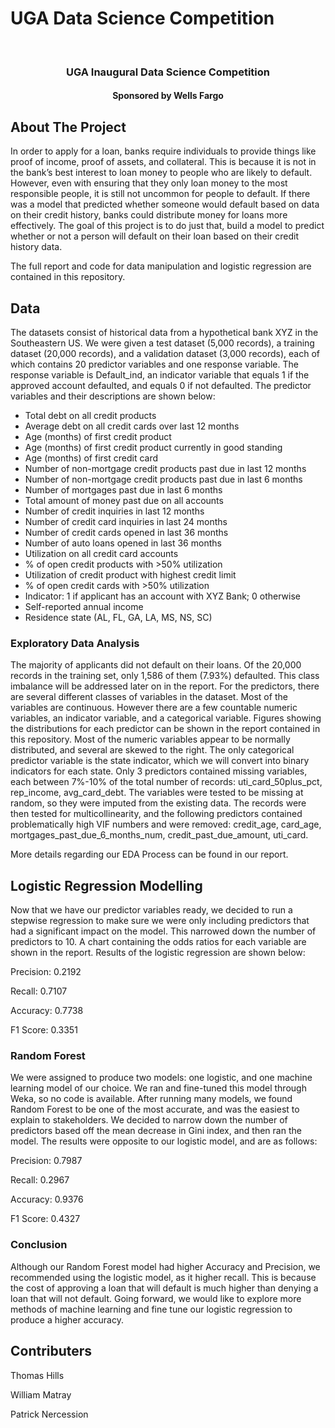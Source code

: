 # UGA Data Science Competition




<!-- PROJECT SHIELDS -->




<!-- PROJECT LOGO -->
<br />

  <h3 align="center">UGA Inaugural Data Science Competition</h3>
    <h4 align="center">Sponsored by Wells Fargo</h4>









<!-- ABOUT THE PROJECT -->
## About The Project

In order to apply for a loan, banks require individuals to provide things like proof of
income, proof of assets, and collateral. This is because it is not in the bank’s best interest to
loan money to people who are likely to default. However, even with ensuring that they only loan
money to the most responsible people, it is still not uncommon for people to default. If there was
a model that predicted whether someone would default based on data on their credit history,
banks could distribute money for loans more effectively. The goal of this project is to do just that,
build a model to predict whether or not a person will default on their loan based on their credit
history data.

The full report and code for data manipulation and logistic regression are contained in this repository. 

## Data
The datasets consist of historical data from a hypothetical bank XYZ in the Southeastern US. We were given a test dataset (5,000 records), a training dataset (20,000 records), and a validation dataset (3,000 records), each of which contains 20 predictor variables and one response variable. The response variable is Default_ind, an indicator variable that equals 1 if the approved account defaulted, and equals 0 if not defaulted. The predictor variables and their descriptions are shown below:
* Total debt on all credit products
* Average debt on all credit cards over last 12 months
* Age (months) of first credit product
* Age (months) of first credit product currently in good standing
* Age (months) of first credit card
* Number of non-mortgage credit products past due in last 12 months
* Number of non-mortgage credit products past due in last 6 months
* Number of mortgages past due in last 6 months
* Total amount of money past due on all accounts
* Number of credit inquiries in last 12 months
* Number of credit card inquiries in last 24 months
* Number of credit cards opened in last 36 months
* Number of auto loans opened in last 36 months
* Utilization on all credit card accounts
* % of open credit products with >50% utilization
* Utilization of credit product with highest credit limit
* % of open credit cards with >50% utilization
* Indicator: 1 if applicant has an account with XYZ Bank; 0 otherwise
* Self-reported annual income
* Residence state (AL, FL, GA, LA, MS, NS, SC)



### Exploratory Data Analysis

The majority of applicants did not default on their loans. Of the 20,000 records in the training set, only 1,586 of them (7.93%) defaulted. This class imbalance will be addressed later on in the report. For the predictors, there are several different classes of variables in the dataset. Most of the variables are continuous. However there are a few countable numeric variables, an indicator variable, and a categorical variable. Figures showing the distributions for each predictor can be shown in the report contained in this repository. Most of the numeric variables appear to be normally distributed, and several are skewed to the right. The only categorical predictor variable is the state indicator, which we will convert into binary indicators for each state. Only 3 predictors contained missing variables, each between 7%-10% of the total number of records: uti_card_50plus_pct, rep_income, avg_card_debt. The variables were tested to be missing at random, so they were imputed from the existing data. The records were then tested for multicollinearity, and the following predictors contained problematically high VIF numbers and were removed: credit_age, card_age, mortgages_past_due_6_months_num, credit_past_due_amount, uti_card. 

More details regarding our EDA Process can be found in our report.






<!-- GETTING STARTED -->
## Logistic Regression Modelling

Now that we have our predictor variables ready, we decided to run a stepwise regression to make sure we were only including predictors that had a significant impact on the model. This narrowed down the number of predictors to 10. A chart containing the odds ratios for each variable are shown in the report. Results of the logistic regression are shown below:

Precision: 0.2192

Recall: 0.7107

Accuracy: 0.7738

F1 Score: 0.3351


### Random Forest

We were assigned to produce two models: one logistic, and one machine learning model of our choice. We ran and fine-tuned this model through Weka, so no code is available. After running many models, we found Random Forest to be one of the most accurate, and was the easiest to explain to stakeholders. We decided to narrow down the number of predictors based off the mean decrease in Gini index, and then ran the model. The results were opposite to our logistic model, and are as follows:

Precision: 0.7987

Recall: 0.2967

Accuracy: 0.9376

F1 Score: 0.4327



### Conclusion

Although our Random Forest model had higher Accuracy and Precision, we recommended using the logistic model, as it higher recall. This is because the cost of approving a loan that will default is much higher than denying a loan that will not default. Going forward, we would like to explore more methods of machine learning and fine tune our logistic regression to produce a higher accuracy.  



## Contributers

Thomas Hills

William Matray

Patrick Nercession


